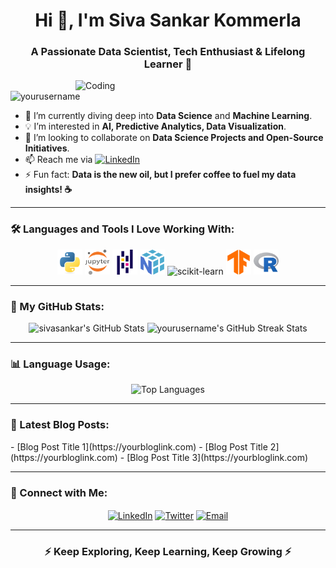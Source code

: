 <h1 align="center">Hi 👋, I'm Siva Sankar Kommerla </h1>
<h3 align="center">A Passionate Data Scientist, Tech Enthusiast & Lifelong Learner 🚀</h3>

<img align="right" alt="Coding" width="400" src="https://media3.giphy.com/media/RbDKaczqWovIugyJmW/giphy.gif">

<p align="left"> <img src="https://komarev.com/ghpvc/?username=yourusername&label=Profile%20views&color=0e75b6&style=flat" alt="yourusername" /> </p>

- 🌱 I’m currently diving deep into **Data Science** and **Machine Learning**.
- 💡 I’m interested in **AI, Predictive Analytics, Data Visualization**.
- 👯 I’m looking to collaborate on **Data Science Projects and Open-Source Initiatives**.
- 📫 Reach me via [![LinkedIn](https://img.shields.io/badge/LinkedIn-0A66C2?style=flat&logo=linkedin&logoColor=white)](https://linkedin.com/in/siva-sankar-kommerla)
- ⚡ Fun fact: **Data is the new oil, but I prefer coffee to fuel my data insights! ☕**

---

### 🛠️ Languages and Tools I Love Working With:
<p align="center">
    <img src="https://raw.githubusercontent.com/devicons/devicon/master/icons/python/python-original.svg" alt="python" width="40" height="40"/>
    <img src="https://raw.githubusercontent.com/devicons/devicon/master/icons/jupyter/jupyter-original-wordmark.svg" alt="jupyter" width="40" height="40"/>
    <img src="https://raw.githubusercontent.com/devicons/devicon/master/icons/pandas/pandas-original.svg" alt="pandas" width="40" height="40"/> 
    <img src="https://raw.githubusercontent.com/devicons/devicon/master/icons/numpy/numpy-original.svg" alt="numpy" width="40" height="40"/> 
    <img src="https://raw.githubusercontent.com/devicons/devicon/master/icons/scikit-learn/scikit-learn-original.svg" alt="scikit-learn" width="40" height="40"/>
    <img src="https://raw.githubusercontent.com/devicons/devicon/master/icons/tensorflow/tensorflow-original.svg" alt="tensorflow" width="40" height="40"/>
    <img src="https://raw.githubusercontent.com/devicons/devicon/master/icons/r/r-original.svg" alt="r" width="40" height="40"/>
    <!-- Add more icons for the tools you use -->
</p>

---

### 🚀 My GitHub Stats:
<p align="center">
    <img src="https://github-readme-stats.vercel.app/api?username=sivasankar&show_icons=true&theme=radical" alt="sivasankar's GitHub Stats" />
    <img src="https://github-readme-streak-stats.herokuapp.com/?user=yourusername&theme=radical" alt="yourusername's GitHub Streak Stats" />
</p>

---

### 📊 Language Usage:
<p align="center">
  <img src="https://github-readme-stats.vercel.app/api/top-langs/?username=yourusername&layout=compact&theme=radical" alt="Top Languages" />
</p>

---

### 📝 Latest Blog Posts:
<p align="left">
- [Blog Post Title 1](https://yourbloglink.com)
- [Blog Post Title 2](https://yourbloglink.com)
- [Blog Post Title 3](https://yourbloglink.com)
</p>

---

### 🔗 Connect with Me:
<p align="center">
    <a href="https://linkedin.com/in/siva-sankar-kommerla" target="_blank"><img align="center" src="https://img.shields.io/badge/LinkedIn-blue?style=for-the-badge&logo=linkedin" alt="LinkedIn"></a>
    <a href="https://twitter.com/yourtwitter" target="_blank"><img align="center" src="https://img.shields.io/badge/Twitter-1DA1F2?style=for-the-badge&logo=twitter" alt="Twitter"></a>
    <a href="mailto:siva.kommerla@gmail.com" target="_blank"><img align="center" src="https://img.shields.io/badge/Email-D14836?style=for-the-badge&logo=gmail" alt="Email"></a>
</p>

---

<h3 align="center">⚡ Keep Exploring, Keep Learning, Keep Growing ⚡</h3>
